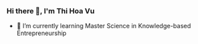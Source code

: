 ### Hi there 👋, I'm Thi Hoa Vu
- 🌱 I’m currently learning Master Science in Knowledge-based Entrepreneurship 


